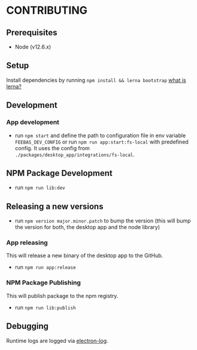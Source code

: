 # CONTRIBUTING

## Prerequisites

-   Node (v12.6.x)

## Setup

Install dependencies by running `npm install && lerna bootstrap` [what is lerna?](https://github.com/lerna/lerna)

## Development

### App development

-   run `npm start` and define the path to configuration file in env variable `FEEBAS_DEV_CONFIG` or run `npm run app:start:fs-local` with predefined config. It uses the config from `./packages/desktop_app/integrations/fs-local`.

## NPM Package Development

-   run `npm run lib:dev`

## Releasing a new versions

-   run `npm version major.minor.patch` to bump the version (this will bump the version for both, the desktop app and the node library)

### App releasing

This will release a new binary of the desktop app to the GitHub.

-   run `npm run app:release`

### NPM Package Publishing

This will publish package to the npm registry.

-   run `npm run lib:publish`

## Debugging

Runtime logs are logged via [electron-log](https://www.npmjs.com/package/electron-log).
